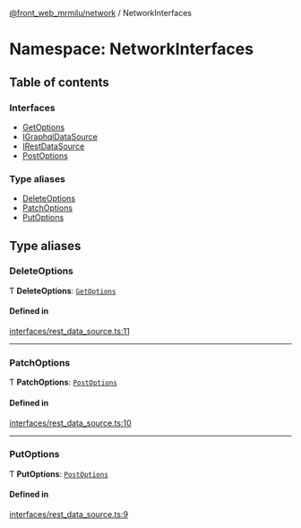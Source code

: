 [@front_web_mrmilu/network](../Network.md) / NetworkInterfaces

# Namespace: NetworkInterfaces

## Table of contents

### Interfaces

- [GetOptions](../interfaces/NetworkInterfaces.GetOptions.md)
- [IGraphqlDataSource](../interfaces/NetworkInterfaces.IGraphqlDataSource.md)
- [IRestDataSource](../interfaces/NetworkInterfaces.IRestDataSource.md)
- [PostOptions](../interfaces/NetworkInterfaces.PostOptions.md)

### Type aliases

- [DeleteOptions](NetworkInterfaces.md#deleteoptions)
- [PatchOptions](NetworkInterfaces.md#patchoptions)
- [PutOptions](NetworkInterfaces.md#putoptions)

## Type aliases

### DeleteOptions

Ƭ **DeleteOptions**: [`GetOptions`](../interfaces/NetworkInterfaces.GetOptions.md)

#### Defined in

[interfaces/rest_data_source.ts:11](https://github.com/mrmilu/front_web_mrmilu/blob/a26d51a/packages/network/src/interfaces/rest_data_source.ts#L11)

___

### PatchOptions

Ƭ **PatchOptions**: [`PostOptions`](../interfaces/NetworkInterfaces.PostOptions.md)

#### Defined in

[interfaces/rest_data_source.ts:10](https://github.com/mrmilu/front_web_mrmilu/blob/a26d51a/packages/network/src/interfaces/rest_data_source.ts#L10)

___

### PutOptions

Ƭ **PutOptions**: [`PostOptions`](../interfaces/NetworkInterfaces.PostOptions.md)

#### Defined in

[interfaces/rest_data_source.ts:9](https://github.com/mrmilu/front_web_mrmilu/blob/a26d51a/packages/network/src/interfaces/rest_data_source.ts#L9)
